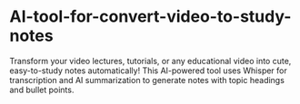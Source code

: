 # AI-tool-for-convert-video-to-study-notes
Transform your video lectures, tutorials, or any educational video into cute, easy-to-study notes automatically! This AI-powered tool uses Whisper for transcription and AI summarization to generate notes with topic headings and bullet points.  
